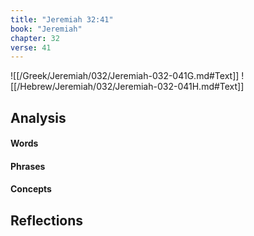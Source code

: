 ```yaml
---
title: "Jeremiah 32:41"
book: "Jeremiah"
chapter: 32
verse: 41
---
```

![[/Greek/Jeremiah/032/Jeremiah-032-041G.md#Text]]
![[/Hebrew/Jeremiah/032/Jeremiah-032-041H.md#Text]]

## Analysis

#### Words

#### Phrases

#### Concepts

## Reflections
